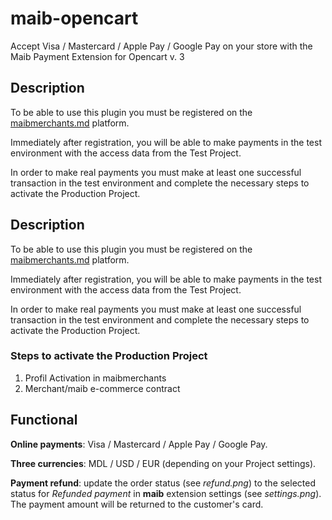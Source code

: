 # maib-opencart
Accept Visa / Mastercard / Apple Pay / Google Pay on your store with the Maib Payment Extension for Opencart v. 3

## Description
To be able to use this plugin you must be registered on the [maibmerchants.md](https://maibmerchants.md) platform.

Immediately after registration, you will be able to make payments in the test environment with the access data from the Test Project.

In order to make real payments you must make at least one successful transaction in the test environment and complete the necessary steps to activate the Production Project.

## Description
To be able to use this plugin you must be registered on the [maibmerchants.md](https://maibmerchants.md) platform.

Immediately after registration, you will be able to make payments in the test environment with the access data from the Test Project.

In order to make real payments you must make at least one successful transaction in the test environment and complete the necessary steps to activate the Production Project.

### Steps to activate the Production Project
1. Profil Activation in maibmerchants
2. Merchant/maib e-commerce contract 

## Functional
**Online payments**: Visa / Mastercard / Apple Pay / Google Pay.

**Three currencies**: MDL / USD / EUR (depending on your Project settings).

**Payment refund**: update the order status (see _refund.png_) to the selected status for _Refunded payment_ in **maib** extension settings (see _settings.png_). The payment amount will be returned to the customer's card.

